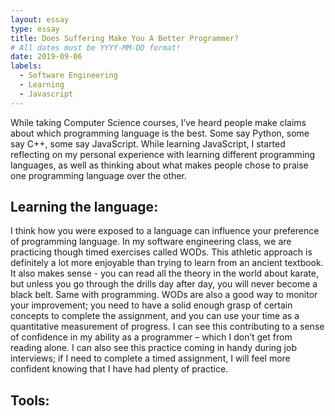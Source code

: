 ```yaml
---
layout: essay
type: essay
title: Does Suffering Make You A Better Programmer?
# All dates must be YYYY-MM-DD format!
date: 2019-09-06
labels:
  - Software Engineering
  - Learning
  - Javascript
---
```


While taking Computer Science courses, I’ve heard people make claims about which programming language is the best. Some say Python, some say C++, some say JavaScript. 
While learning JavaScript, I started reflecting on my personal experience with learning different programming languages, as well as thinking about what makes people chose to praise one programming language over the other. 

Learning the language:
---
I think how you were exposed to a language can influence your preference of programming language. In my software engineering class, we are practicing though timed exercises called WODs. This athletic approach is definitely a lot more enjoyable than trying to learn from an ancient textbook. It also makes sense - you can read all the theory in the world about karate, but unless you go through the drills day after day, you will never become a black belt. Same with programming. WODs are also a good way to monitor your improvement; you need to have a solid enough grasp of certain concepts to complete the assignment, and you can use your time as a quantitative measurement of progress. I can see this contributing to a sense of confidence in my ability as a programmer – which I don’t get from reading alone. I can also see this practice coming in handy during job interviews; if I need to complete a timed assignment, I will feel more confident knowing that I have had plenty of practice.  

Tools:
---



